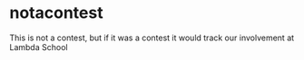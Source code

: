 # notacontest

This is not a contest, but if it was a contest it would track our involvement at Lambda School